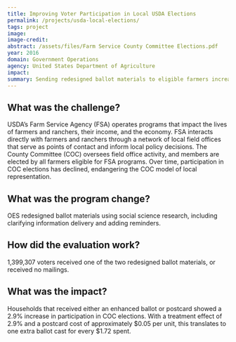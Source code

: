 ```yaml
---
title: Improving Voter Participation in Local USDA Elections
permalink: /projects/usda-local-elections/
tags: project
image:
image-credit: 
abstract: /assets/files/Farm Service County Committee Elections.pdf
year: 2016
domain: Government Operations
agency: United States Department of Agriculture
impact:
summary: Sending redesigned ballot materials to eligible farmers increased voter participation by 2.9%.
---
```

## What was the challenge?

USDA’s Farm Service Agency (FSA) operates programs that impact the lives of farmers and ranchers, their income, and the economy. FSA interacts directly with farmers and ranchers through a network of local field offices that serve as points of contact and inform local policy decisions. The County Committee (COC) oversees field office activity, and members are elected by all farmers eligible for FSA programs. Over time, participation in COC elections has declined, endangering the COC model of local representation.

## What was the program change?

OES redesigned ballot materials using social science research, including clarifying information delivery and adding reminders.

## How did the evaluation work?

1,399,307 voters received one of the two redesigned ballot materials, or received no mailings. 

## What was the impact?

Households that received either an enhanced ballot or postcard showed a 2.9% increase in participation in COC elections. With a treatment effect of 2.9% and a postcard cost of approximately $0.05 per unit, this translates to one extra ballot cast for every $1.72 spent.
